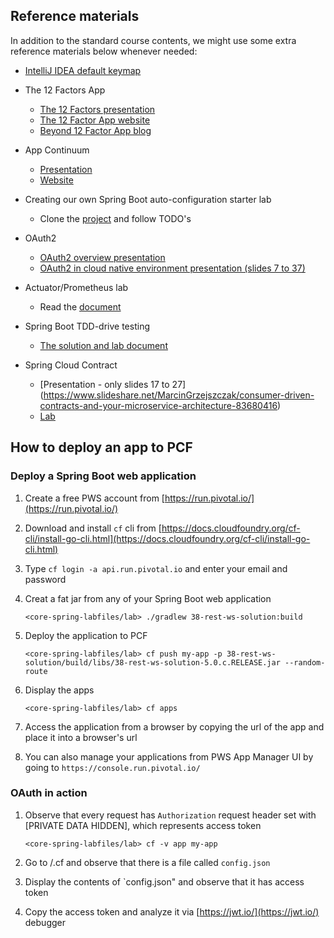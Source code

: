 ## Reference materials 

In addition to the standard course contents, we might use some extra reference materials below whenever needed:

- [IntelliJ IDEA default keymap](https://resources.jetbrains.com/storage/products/intellij-idea/docs/IntelliJIDEA_ReferenceCard.pdf)

- The 12 Factors App

  - [The 12 Factors presentation](https://content.pivotal.io/slides/the-12-factors-for-building-cloud-native-software)
  - [The 12 Factor App website](https://12factor.net/)
  - [Beyond 12 Factor App blog](https://content.pivotal.io/blog/beyond-the-twelve-factor-app)

- App Continuum 

   - [Presentation](http://deck.appcontinuum.io/assets/player/KeynoteDHTMLPlayer.html#0)
   - [Website](http://www.appcontinuum.io/)

- Creating our own Spring Boot auto-configuration starter lab

   - Clone the [project](https://github.com/sashinpivotal/boot2-autoconfig-helloworld.git) and follow TODO's

- OAuth2 

  -  [OAuth2 overview presentation](https://www.slideshare.net/SangShin1/spring4-security-oauth2?qid=2163e6e6-ae99-48b0-afcc-88380b8724d8&v=&b=&from_search=1)
  -  [OAuth2 in cloud native environment presentation (slides 7 to 37)](https://www.slideshare.net/WillTran1/enabling-cloud-native-security-with-oauth2-and-multitenant-uaa?qid=2c77ae8e-b2d5-4319-baad-1cd1eb8fec42&v=&b=&from_search=1)
     
- Actuator/Prometheus lab 

   - Read the [document](https://github.com/sashinpivotal/spring-boot-actuator-micrometer)

- Spring Boot TDD-drive testing 

   - [The solution and lab document](https://github.com/sashinpivotal/spring-boot-tdd)
     
- Spring Cloud Contract 

   - [Presentation - only slides 17 to 27]
     (https://www.slideshare.net/MarcinGrzejszczak/consumer-driven-contracts-and-your-microservice-architecture-83680416)
   - [Lab](https://spring.io/guides/gs/contract-rest/)


## How to deploy an app to PCF

### Deploy a Spring Boot web application

1. Create a free PWS account from [https://run.pivotal.io/](https://run.pivotal.io/)
1. Download and install `cf` cli from [https://docs.cloudfoundry.org/cf-cli/install-go-cli.html](https://docs.cloudfoundry.org/cf-cli/install-go-cli.html)
1. Type `cf login -a api.run.pivotal.io` and enter your email and password
1. Creat a fat jar from any of your Spring Boot web application

   ```
   <core-spring-labfiles/lab> ./gradlew 38-rest-ws-solution:build
   ```
1. Deploy the application to PCF

   ```
   <core-spring-labfiles/lab> cf push my-app -p 38-rest-ws-solution/build/libs/38-rest-ws-solution-5.0.c.RELEASE.jar --random-route
   ```
   
1. Display the apps

   ```
   <core-spring-labfiles/lab> cf apps
   ```
   
1. Access the application from a browser by copying the url of the app and place it into a browser's url

1. You can also manage your applications from PWS App Manager UI by going to `https://console.run.pivotal.io/` 

### OAuth in action 

1. Observe that every request has `Authorization` request header set with [PRIVATE DATA HIDDEN], which represents access token

   ```
   <core-spring-labfiles/lab> cf -v app my-app
   ```

1. Go to <home-directory>/.cf and observe that there is a file called `config.json`

1. Display the contents of `config.json" and observe that it has access token

1. Copy the access token and analyze it via [https://jwt.io/](https://jwt.io/) debugger


